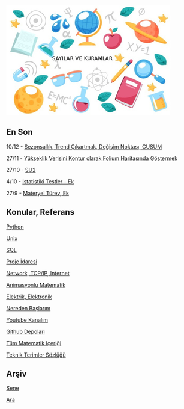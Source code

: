 
![](sk.jpg)

## En Son

10/12 - [Sezonsallık, Trend Çıkartmak, Değişim Noktası, CUSUM](https://burakbayramli.github.io/dersblog/tser/tser_022_de/sezonsallik_trend_cikartmak_degisim_noktasi_cusum.html)

27/11 - [Yükseklik Verisini Kontur olarak Folium Haritasında Göstermek](https://burakbayramli.github.io/dersblog/sk/2021/11/yukseklik-kontur-folium-harita.html)

27/10 - [SU2](https://burakbayramli.github.io/dersblog/sk/2021/10/su2.html)

4/10 - [Istatistiki Testler - Ek](https://burakbayramli.github.io/dersblog/stat/stat_040_tests2/testlere_devam_.html#ek1)

27/9 - [Materyel Türev, Ek](https://burakbayramli.github.io/dersblog/phy/phy_030_fluid1/sivilar__1.html)

## Konular, Referans

[Python](2016/01/python-dil-ogrenimi.md)

[Unix](2020/07/unix.md)

[SQL](2012/03/sql.md)

[Proje İdaresi](2020/07/proje-idaresi.md)

[Network, TCP/IP, Internet](2000/10/network.md)

[Animasyonlu Matematik](https://www.youtube.com/channel/UCx64ou5qw0Q9LLkwE8xSNEg)

[Elektrik, Elektronik](2020/08/elektronik.md)

[Nereden Başlarım](2019/01/nereden.md)

[Youtube Kanalım](https://www.youtube.com/channel/UCMAUsgUq5ODy8kMnJlUBUdQ)

[Github Depoları](https://github.com/burakbayramli)

[Tüm Matematik Içeriği](https://burakbayramli.github.io/dersblog/)

[Teknik Terimler Sözlüğü](https://burakbayramli.github.io/dersblog/algs/dict/teknik_terimler_sozlugu.html)

## Arşiv

[Sene](year.md)

[Ara](ara.html)

